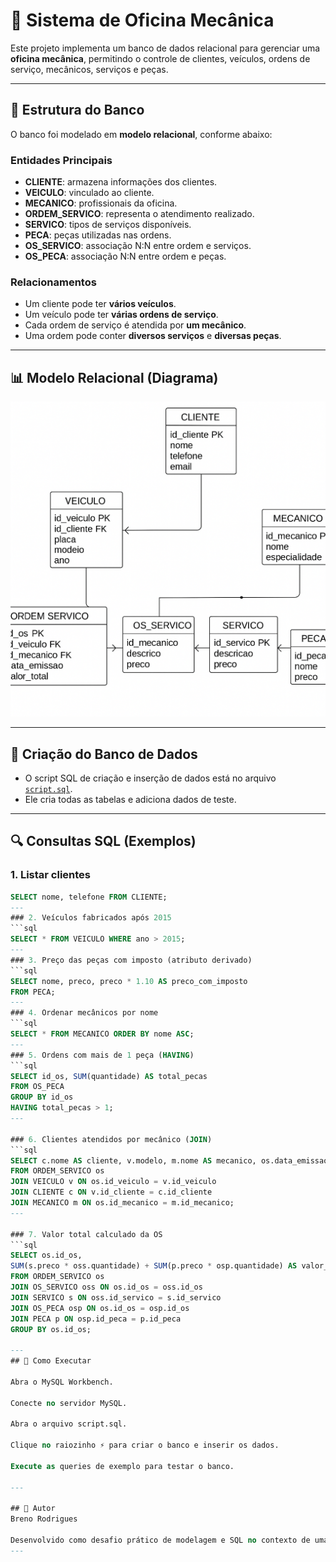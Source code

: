# 📌 Sistema de Oficina Mecânica

Este projeto implementa um banco de dados relacional para gerenciar uma **oficina mecânica**, permitindo o controle de clientes, veículos, ordens de serviço, mecânicos, serviços e peças.

---

## 🔧 Estrutura do Banco

O banco foi modelado em **modelo relacional**, conforme abaixo:

### Entidades Principais
- **CLIENTE**: armazena informações dos clientes.
- **VEICULO**: vinculado ao cliente.
- **MECANICO**: profissionais da oficina.
- **ORDEM_SERVICO**: representa o atendimento realizado.
- **SERVICO**: tipos de serviços disponíveis.
- **PECA**: peças utilizadas nas ordens.
- **OS_SERVICO**: associação N:N entre ordem e serviços.
- **OS_PECA**: associação N:N entre ordem e peças.

### Relacionamentos
- Um cliente pode ter **vários veículos**.
- Um veículo pode ter **várias ordens de serviço**.
- Cada ordem de serviço é atendida por **um mecânico**.
- Uma ordem pode conter **diversos serviços** e **diversas peças**.

---

## 📊 Modelo Relacional (Diagrama)

<p align="center">
  <img src="diagramasql.png" alt="Diagrama SQL" width="600"/>
</p>

---

## 💾 Criação do Banco de Dados

- O script SQL de criação e inserção de dados está no arquivo [`script.sql`](script.sql).  
- Ele cria todas as tabelas e adiciona dados de teste.

---

## 🔍 Consultas SQL (Exemplos)

### 1. Listar clientes
```sql
SELECT nome, telefone FROM CLIENTE;
---
### 2. Veículos fabricados após 2015
```sql
SELECT * FROM VEICULO WHERE ano > 2015;
---
### 3. Preço das peças com imposto (atributo derivado)
```sql
SELECT nome, preco, preco * 1.10 AS preco_com_imposto
FROM PECA;
---
### 4. Ordenar mecânicos por nome
```sql
SELECT * FROM MECANICO ORDER BY nome ASC;
---
### 5. Ordens com mais de 1 peça (HAVING)
```sql
SELECT id_os, SUM(quantidade) AS total_pecas
FROM OS_PECA
GROUP BY id_os
HAVING total_pecas > 1;
---

### 6. Clientes atendidos por mecânico (JOIN)
```sql
SELECT c.nome AS cliente, v.modelo, m.nome AS mecanico, os.data_emissao
FROM ORDEM_SERVICO os
JOIN VEICULO v ON os.id_veiculo = v.id_veiculo
JOIN CLIENTE c ON v.id_cliente = c.id_cliente
JOIN MECANICO m ON os.id_mecanico = m.id_mecanico;
---

### 7. Valor total calculado da OS
```sql
SELECT os.id_os,
SUM(s.preco * oss.quantidade) + SUM(p.preco * osp.quantidade) AS valor_total
FROM ORDEM_SERVICO os
JOIN OS_SERVICO oss ON os.id_os = oss.id_os
JOIN SERVICO s ON oss.id_servico = s.id_servico
JOIN OS_PECA osp ON os.id_os = osp.id_os
JOIN PECA p ON osp.id_peca = p.id_peca
GROUP BY os.id_os;

---
## 🚀 Como Executar

Abra o MySQL Workbench.

Conecte no servidor MySQL.

Abra o arquivo script.sql.

Clique no raiozinho ⚡ para criar o banco e inserir os dados.

Execute as queries de exemplo para testar o banco.

---

## 📌 Autor
Breno Rodrigues 

Desenvolvido como desafio prático de modelagem e SQL no contexto de uma oficina mecânica.
---


